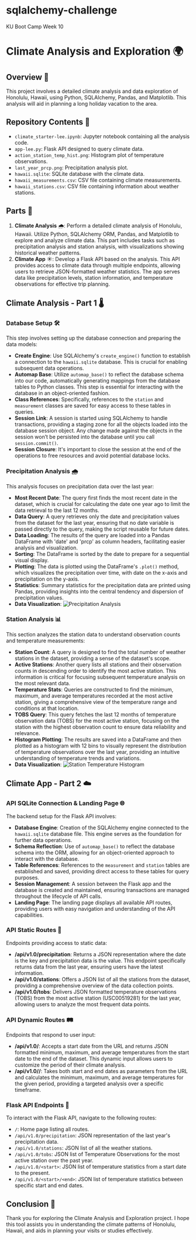 # sqlalchemy-challenge
KU Boot Camp Week 10

# Climate Analysis and Exploration 🌍

## Overview 📖
This project involves a detailed climate analysis and data exploration of Honolulu, Hawaii, using Python, SQLAlchemy, Pandas, and Matplotlib. This analysis will aid in planning a long holiday vacation to the area.

## Repository Contents 📁
- `climate_starter-lee.ipynb`: Jupyter notebook containing all the analysis code.
- `app-lee.py`: Flask API designed to query climate data.
- `action_station_temp_hist.png`: Histogram plot of temperature observations.
- `last_year_prcp.png`: Precipitation analysis plot.
- `hawaii.sqlite`: SQLite database with the climate data.
- `hawaii_measurements.csv`: CSV file containing climate measurements.
- `hawaii_stations.csv`: CSV file containing information about weather stations.

## Parts 📝
1. **Climate Analysis** 🌧️: Perform a detailed climate analysis of Honolulu, Hawaii. Utilize Python, SQLAlchemy ORM, Pandas, and Matplotlib to explore and analyze climate data. This part includes tasks such as precipitation analysis and station analysis, with visualizations showing historical weather patterns.
2. **Climate App** ☀️: Develop a Flask API based on the analysis. This API provides access to climate data through multiple endpoints, allowing users to retrieve JSON-formatted weather statistics. The app serves data like precipitation levels, station information, and temperature observations for effective trip planning.

## Climate Analysis - Part 1 🌡️

### Database Setup 🛠️
This step involves setting up the database connection and preparing the data models:
- **Create Engine**: Use SQLAlchemy's `create_engine()` function to establish a connection to the `hawaii.sqlite` database. This is crucial for enabling subsequent data operations.
- **Automap Base**: Utilize `automap_base()` to reflect the database schema into our code, automatically generating mappings from the database tables to Python classes. This step is essential for interacting with the database in an object-oriented fashion.
- **Class References**: Specifically, references to the `station` and `measurement` classes are saved for easy access to these tables in queries.
- **Session Link**: A session is started using SQLAlchemy to handle transactions, providing a staging zone for all the objects loaded into the database session object. Any change made against the objects in the session won’t be persisted into the database until you call `session.commit()`.
- **Session Closure**: It's important to close the session at the end of the operations to free resources and avoid potential database locks.

### Precipitation Analysis 🌧️
This analysis focuses on precipitation data over the last year:
- **Most Recent Date**: The query first finds the most recent date in the dataset, which is crucial for calculating the date one year ago to limit the data retrieval to the last 12 months.
- **Data Query**: A query retrieves only the date and precipitation values from the dataset for the last year, ensuring that no date variable is passed directly to the query, making the script reusable for future dates.
- **Data Loading**: The results of the query are loaded into a Pandas DataFrame with 'date' and 'prcp' as column headers, facilitating easier analysis and visualization.
- **Sorting**: The DataFrame is sorted by the date to prepare for a sequential visual display.
- **Plotting**: The data is plotted using the DataFrame's `.plot()` method, which visualizes the precipitation over time, with date on the x-axis and precipitation on the y-axis.
- **Statistics**: Summary statistics for the precipitation data are printed using Pandas, providing insights into the central tendency and dispersion of precipitation values.
- **Data Visualization**:
  ![Precipitation Analysis](SurfsUp/Plots/last_year_prcp.png)

### Station Analysis 📊
This section analyzes the station data to understand observation counts and temperature measurements:
- **Station Count**: A query is designed to find the total number of weather stations in the dataset, providing a sense of the dataset's scope.
- **Active Stations**: Another query lists all stations and their observation counts in descending order to identify the most active station. This information is critical for focusing subsequent temperature analysis on the most relevant data.
- **Temperature Stats**: Queries are constructed to find the minimum, maximum, and average temperatures recorded at the most active station, giving a comprehensive view of the temperature range and conditions at that location.
- **TOBS Query**: This query fetches the last 12 months of temperature observation data (TOBS) for the most active station, focusing on the station with the highest observation count to ensure data reliability and relevance.
- **Histogram Plotting**: The results are saved into a DataFrame and then plotted as a histogram with 12 bins to visually represent the distribution of temperature observations over the last year, providing an intuitive understanding of temperature trends and variations.
- **Data Visualization**:
  ![Station Temperature Histogram](SurfsUp/Plots/action_station_temp_hist.png)

## Climate App - Part 2 ☁️

### API SQLite Connection & Landing Page 🌐
The backend setup for the Flask API involves:
- **Database Engine**: Creation of the SQLAlchemy engine connected to the `hawaii.sqlite` database file. This engine serves as the foundation for further data operations.
- **Schema Reflection**: Use of `automap_base()` to reflect the database schema into the ORM, allowing for an object-oriented approach to interact with the database.
- **Table References**: References to the `measurement` and `station` tables are established and saved, providing direct access to these tables for query purposes.
- **Session Management**: A session between the Flask app and the database is created and maintained, ensuring transactions are managed throughout the lifecycle of API calls.
- **Landing Page**: The landing page displays all available API routes, providing users with easy navigation and understanding of the API capabilities.

### API Static Routes 📡
Endpoints providing access to static data:
- **/api/v1.0/precipitation**: Returns a JSON representation where the date is the key and precipitation data is the value. This endpoint specifically returns data from the last year, ensuring users have the latest information.
- **/api/v1.0/stations**: Offers a JSON list of all the stations from the dataset, providing a comprehensive overview of the data collection points.
- **/api/v1.0/tobs**: Delivers JSON formatted temperature observations (TOBS) from the most active station (USC00519281) for the last year, allowing users to analyze the most frequent data points.

### API Dynamic Routes 🛤️
Endpoints that respond to user input:
- **/api/v1.0/<start>**: Accepts a start date from the URL and returns JSON formatted minimum, maximum, and average temperatures from the start date to the end of the dataset. This dynamic input allows users to customize the period of their climate analysis.
- **/api/v1.0/<start>/<end>**: Takes both start and end dates as parameters from the URL and calculates the minimum, maximum, and average temperatures for the given period, providing a targeted analysis over a specific timeframe.

### Flask API Endpoints 📍
To interact with the Flask API, navigate to the following routes:
- `/`: Home page listing all routes.
- `/api/v1.0/precipitation`: JSON representation of the last year's precipitation data.
- `/api/v1.0/stations`: JSON list of all the weather stations.
- `/api/v1.0/tobs`: JSON list of Temperature Observations for the most active station over the past year.
- `/api/v1.0/<start>`: JSON list of temperature statistics from a start date to the present.
- `/api/v1.0/<start>/<end>`: JSON list of temperature statistics between specific start and end dates.

## Conclusion 🏁

Thank you for exploring the Climate Analysis and Exploration project. I hope this tool assists you in understanding the climate patterns of Honolulu, Hawaii, and aids in planning your visits or studies effectively.
